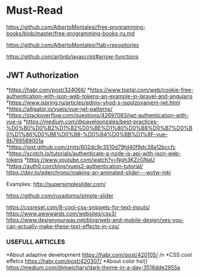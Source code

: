 # Must-Read

https://github.com/AlbertoMontalesi/free-programming-books/blob/master/free-programming-books-ru.md

https://github.com/AlbertoMontalesi?tab=repositories

https://github.com/airbnb/javascript#arrow-functions


## JWT Authorization

*https://habr.com/post/324066/
*https://www.toptal.com/web/cookie-free-authentication-with-json-web-tokens-an-example-in-laravel-and-angularjs
*https://www.ispring.ru/articles/ediniy-vhod-s-ispolzovaniem-jwt.html
*https://alligator.io/vuejs/vue-jwt-patterns/
*https://stackoverflow.com/questions/42697093/jwt-authentication-with-vue-js
*https://medium.com/@pavelgonzales/best-practices-%D0%B0%D0%B2%D1%82%D0%BE%D1%80%D0%B8%D0%B7%D0%B0%D1%86%D0%B8%D0%B8-%D0%B4%D0%BB%D1%8F-vue-8b769589001a
*https://gist.github.com/zmts/802dc9c3510d79fd40f9dc38a12bccfc
*https://scotch.io/tutorials/authenticate-a-node-js-api-with-json-web-tokens
*https://www.youtube.com/watch?v=Ngh3KZcGNaU
*https://auth0.com/blog/vuejs2-authentication-tutorial/
https://dev.to/ederchrono/making-an-animated-slider---wotw-mkj


Examples:
http://supersimpleslider.com/

https://github.com/ruyadorno/simple-slider

https://cssreset.com/8-cool-css-snippets-for-text-inputs/
https://www.awwwards.com/websites/css3/
https://www.designyourway.net/blog/web-and-mobile-design/yes-you-can-actually-make-these-text-effects-in-css/

### USEFULL ARTICLES 
*About adaptive development https://habr.com/post/420105/ /n
*CSS cool effetcs https://habr.com/post/420307/
*About color hsl()  https://medium.com/@mwichary/dark-theme-in-a-day-3518dde2955a
